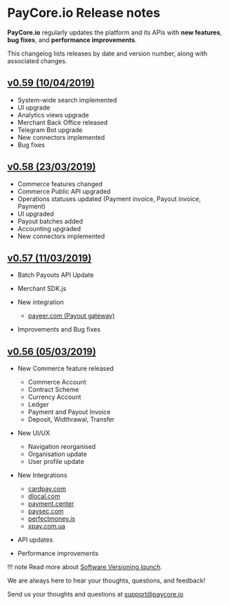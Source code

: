 # PayCore.io Release notes 

**PayCore.io** regularly updates the platform and its APIs with **new features**, **bug fixes**, and **performance improvements**. 

This changelog lists releases by date and version number, along with associated changes. 

## [v0.59 (10/04/2019)]()
* System-wide search implemented
* UI upgrade
* Analytics views upgrade
* Merchant Back Office released
* Telegram Bot upgrade
* New connectors implemented
* Bug fixes


## [v0.58 (23/03/2019)](v0.58/)

* Commerce features changed
* Commerce Public API upgraded
* Operations statuses updated (Payment invoice, Payout invoice, Payment)
* UI upgraded
* Payout batches added
* Accounting upgraded
* New connectors implemented

## [v0.57 (11/03/2019)](v0.57/)

* Batch Payouts API Update
* Merchant SDK.js
* New integration

    * [payeer.com (Payout gateway)](/connectors/payeer)

* Improvements and Bug fixes

## [v0.56 (05/03/2019)](v0.56/)

* New Commerce feature released

    * Commerce Account
    * Contract Scheme
    * Currency Account
    * Ledger
    * Payment and Payout Invoice
    * Deposit, Widthrawal, Transfer

* New UI/UX

    * Navigation reorganised
    * Organisation update
    * User profile update

* New Integrations

    * [cardpay.com](/connectors/cardpay)
    * [dlocal.com](/connectors/dlocal)
    * [payment.center](/connectors/paymentcenter)
    * [paysec.com](/connectors/paysec)
    * [perfectmoney.is](/connectors/perfectmoney)
    * [xpay.com.ua](/connectors/xpayua)

* API updates
* Performance improvements

!!! note
    Read more about [Software Versioning <i class="md-icon">launch</i>](https://semver.org).

We are always here to hear your thoughts, questions, and feedback! 
    
Send us your thoughts and questions at [support@paycore.io](mailto:support@paycore.io)